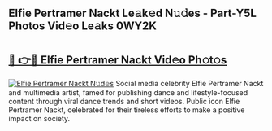 ## Elfie Pertramer Nackt Le𝚊k𝚎d N𝚞𝚍es - Part-Y5L Photos Vid𝚎o Le𝚊ks 0WY2K

# <h2><a href="http://fb2d96.evod.top/?m=Elfie+Pertramer+Nackt">🔗 👉🔴 Elfie Pertramer Nackt Vid𝚎o Ph𝚘t𝚘s</a></h2>

[![Elfie Pertramer Nackt N𝚞d𝚎s](https://i.imgur.com/8V9OHl7.gif)](http://fb2d96.evod.top/?m=Elfie+Pertramer+Nackt)
Social media celebrity Elfie Pertramer Nackt and multimedia artist, famed for publishing dance and lifestyle-focused content through viral dance trends and short videos. Public icon Elfie Pertramer Nackt, celebrated for their tireless efforts to make a positive impact on society. 
